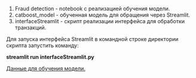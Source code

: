 1. Fraud detection - notebook с реализацией обучения модели.
2. catboost_model - обученная модель для обращения через Streamlit. 
3. interfaceStreamlit - скрипт реализации интерфейса для обработки транзакций.

Для запуска интерфейса Streamlit в командной строке директории скрипта запустить команду:

**streamlit run interfaceStreamlit.py**   

[Данные для обучения модели.](https://www.kaggle.com/code/kishanpahadiya/fraud-detection/input)
